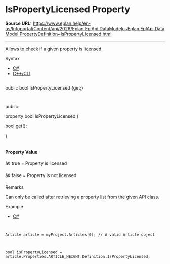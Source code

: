 # IsPropertyLicensed Property

**Source URL:** https://www.eplan.help/en-us/Infoportal/Content/api/2026/Eplan.EplApi.DataModelu~Eplan.EplApi.DataModel.PropertyDefinition~IsPropertyLicensed.html

---

Allows to check if a given property is licensed.

Syntax

- [C#](#i-syntax-CS)
- [C++/CLI](#i-syntax-CPP2005)

```
```
public bool IsPropertyLicensed {get;}
```
```

```
```
public:

property bool IsPropertyLicensed {

   bool get();

}
```
```

#### Property Value

â¢ true = Property is licensed

â¢ false = Property is not licensed

Remarks

Can only be called after retrieving a property list from the given API class.

Example

- [C#](#i-tab-content-5b395ea9-8a73-4aa1-82e5-588c360fa0fb)

```


Article article = myProject.Articles[0]; // A valid Article object



bool isPropertyLicensed = article.Properties.ARTICLE_HEIGHT.Definition.IsPropertyLicensed;





```
